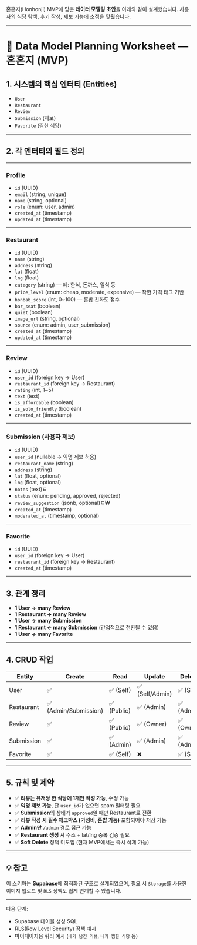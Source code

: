혼혼지(Honhonji) MVP에 맞춘 **데이터 모델링 초안**을 아래와 같이 설계했습니다. 사용자의 식당 탐색, 후기 작성, 제보 기능에 초점을 맞췄습니다.

---

# 🧱 Data Model Planning Worksheet — **혼혼지 (MVP)**

## 1. 시스템의 핵심 엔터티 (Entities)

* `User`
* `Restaurant`
* `Review`
* `Submission` (제보)
* `Favorite` (찜한 식당)

---

## 2. 각 엔터티의 필드 정의

---

### **Profile**

* `id` (UUID)
* `email` (string, unique)
* `name` (string, optional)
* `role` (enum: user, admin)
* `created_at` (timestamp)
* `updated_at` (timestamp)

---

### **Restaurant**

* `id` (UUID)
* `name` (string)
* `address` (string)
* `lat` (float)
* `lng` (float)
* `category` (string) — 예: 한식, 돈까스, 일식 등
* `price_level` (enum: cheap, moderate, expensive) — 착한 가격 태그 기반
* `honbab_score` (int, 0\~100) — 혼밥 친화도 점수
* `bar_seat` (boolean)
* `quiet` (boolean)
* `image_url` (string, optional)
* `source` (enum: admin, user\_submission)
* `created_at` (timestamp)
* `updated_at` (timestamp)

---

### **Review**

* `id` (UUID)
* `user_id` (foreign key → User)
* `restaurant_id` (foreign key → Restaurant)
* `rating` (int, 1\~5)
* `text` (text)
* `is_affordable` (boolean)
* `is_solo_friendly` (boolean)
* `created_at` (timestamp)

---

### **Submission** (사용자 제보)

* `id` (UUID)
* `user_id` (nullable → 익명 제보 허용)
* `restaurant_name` (string)
* `address` (string)
* `lat` (float, optional)
* `lng` (float, optional)
* `notes` (text)ㅌ
* `status` (enum: pending, approved, rejected)
* `review_suggestion` (jsonb, optional)ㅌ₩
* `created_at` (timestamp)
* `moderated_at` (timestamp, optional)

---

### **Favorite**

* `id` (UUID)
* `user_id` (foreign key → User)
* `restaurant_id` (foreign key → Restaurant)
* `created_at` (timestamp)

---

## 3. 관계 정리

* **1 User → many Review**
* **1 Restaurant → many Review**
* **1 User → many Submission**
* **1 Restaurant ← many Submission** (간접적으로 전환될 수 있음)
* **1 User → many Favorite**

---

## 4. CRUD 작업

| Entity     | Create               | Read       | Update         | Delete    |
| ---------- | -------------------- | ---------- | -------------- | --------- |
| User       | ✅                    | ✅ (Self)   | ✅ (Self/Admin) | ✅ (Self)  |
| Restaurant | ✅ (Admin/Submission) | ✅ (Public) | ✅ (Admin)      | ✅ (Admin) |
| Review     | ✅                    | ✅ (Public) | ✅ (Owner)      | ✅ (Owner) |
| Submission | ✅                    | ✅ (Admin)  | ✅ (Admin)      | ✅ (Admin) |
| Favorite   | ✅                    | ✅ (Self)   | ❌              | ✅ (Self)  |

---

## 5. 규칙 및 제약

* ✅ **리뷰는 유저당 한 식당에 1개만 작성 가능**, 수정 가능
* ✅ **익명 제보 가능**, 단 `user_id`가 없으면 spam 필터링 필요
* ✅ **Submission**의 상태가 `approved`일 때만 Restaurant로 전환
* ✅ **리뷰 작성 시 필수 체크박스 (가성비, 혼밥 가능)** 포함되어야 저장 가능
* ✅ **Admin만** `/admin` 경로 접근 가능
* ✅ **Restaurant 생성 시** 주소 + lat/lng 중복 검증 필요
* ✅ **Soft Delete** 정책 미도입 (현재 MVP에서는 즉시 삭제 가능)

---

## 💡 참고

이 스키마는 **Supabase**에 최적화된 구조로 설계되었으며,
필요 시 `Storage`를 사용한 이미지 업로드 및 `RLS` 정책도 쉽게 연계할 수 있습니다.

---

다음 단계:

* Supabase 테이블 생성 SQL
* RLS(Row Level Security) 정책 예시
* 마이페이지용 쿼리 예시 (`내가 남긴 리뷰`, `내가 찜한 식당` 등)

